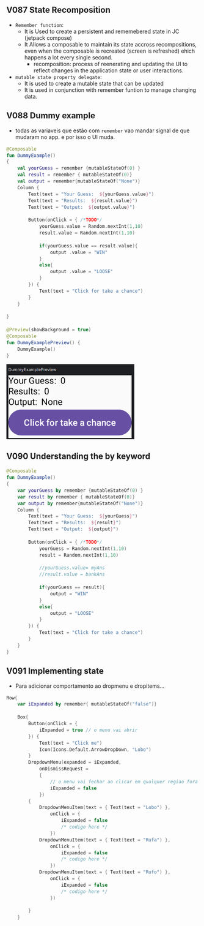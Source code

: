 ## V087 State Recomposition
- `Remember function`:
  - It is Used to create a persistent and rememebered state in JC (jetpack compose)
  - It Allows a composable to maintain its state accross recompositions, even when the composable is recreated (screen is refreshed) ehich happens a lot every single second.
    - recomposition: process of reenerating and updating the UI to reflect changes in the application state or user interactions.
- `mutable state property delegate`:
  - It is used to create a mutable state that can be updated
  - It is used in conjunction with remember funtion to manage changing data.

## V088 Dummy example
- todas as variaveis que estão com `remember` vao mandar signal de que mudaram no app. e por isso o UI muda.
``` kt
@Composable
fun DummyExample()
{
    val yourGuess = remember {mutableStateOf(0) }
    val result = remember { mutableStateOf(0)}
    val output = remember{mutableStateOf("None")}
    Column {
        Text(text = "Your Guess:  ${yourGuess.value}")
        Text(text = "Results:  ${result.value}")
        Text(text = "Output:  ${output.value}")

        Button(onClick = { /*TODO*/
            yourGuess.value = Random.nextInt(1,10)
            result.value = Random.nextInt(1,10)

            if(yourGuess.value == result.value){
                output .value = "WIN"
            }
            else{
                output .value = "LOOSE"
            }
        }) {
            Text(text = "Click for take a chance")
        }
    }

}

@Preview(showBackground = true)
@Composable
fun DummyExamplePreview() {
    DummyExample()
}
```

![alt text](V088a.png)

## V090 Understanding the by keyword

``` kt
@Composable
fun DummyExample()
{    
    var yourGuess by remember {mutableStateOf(0) }
    var result by remember { mutableStateOf(0)}
    var output by remember{mutableStateOf("None")}
    Column {
        Text(text = "Your Guess:  ${yourGuess}")
        Text(text = "Results:  ${result}")
        Text(text = "Output:  ${output}")

        Button(onClick = { /*TODO*/
            yourGuess = Random.nextInt(1,10)
            result = Random.nextInt(1,10)

            //yourGuess.value= myAns
            //result.value = bankAns

            if(yourGuess == result){
                output = "WIN"
            }
            else{
                output = "LOOSE"
            }
        }) {
            Text(text = "Click for take a chance")
        }
    }
}
```

## V091 Implementing state
- Para adicionar comportamento ao dropmenu e dropitems...

``` kt
Row{
    var iExpanded by remember{ mutableStateOf("false")}
    
    Box{
        Button(onClick = {
            iExpanded = true // o menu vai abrir
        }) {
            Text(text = "Click me")
            Icon(Icons.Default.ArrowDropDown, "Lobo")
        }
        DropdownMenu(expanded = iExpanded,
            onDismissRequest =
            {
                // o menu vai fechar ao clicar em qualquer regiao fora do menu
                iExpanded = false 
            })
        {
            DropdownMenuItem(text = { Text(text = "Lobo") },
                onClick = {
                    iExpanded = false
                    /* codigo here */ 
                })
            DropdownMenuItem(text = { Text(text = "Rufa") },
                onClick = {
                    iExpanded = false
                    /* codigo here */ 
                })
            DropdownMenuItem(text = { Text(text = "Rufo") },
                onClick = {
                    iExpanded = false
                    /* codigo here */ 
                })
            
        }
    }

            

            
            

```